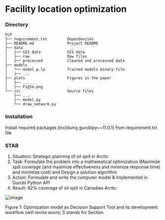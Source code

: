 # Facility location optimization

### Directory
    FLP
    ├── requirement.txt         Dependencies
    ├── README.md               Project README
    ├── data                    
    │   ├── GIS data            GIS data
    │   ├── raw                 Raw files
    │   ├── processed           Cleaned and processed data
    ├── models                  
    │   └── model_p.lp          Trained models binary file
    │   ├── ...
    ├── plots                   Figures in the paper
    │   ├── ...
    │   ├── Fig5a.png
    └── src                     Source files
        ├── ...
        ├── model.py
        └── draw_network.py

    
### Installation
Install required packages (inclduing gurobipy~=11.0.1) from requirement.txt file

### STAR
1. Situation: Strategic planning of oil spill in Arctic
2. Task: Formulate the problem into a mathematical optimization (Maximize spill coverage (and maximize effectiveness and minimize response time) and minimize cost) and Design a solution algorithm
3. Action: Formulate and write the computer model  & Implemented in Gurobi Python API
4. Result: 82% coverage of oil spill in Canadian Arctic

![image](https://github.com/tanmoyie/MIP-Python-Lamoscad/assets/19787712/42ad9c38-8b20-4777-b25e-f1395352efe5)

Figure 1: Optimization model as Decision Support Tool and its development workflow (will revise soon); S stands for Section
